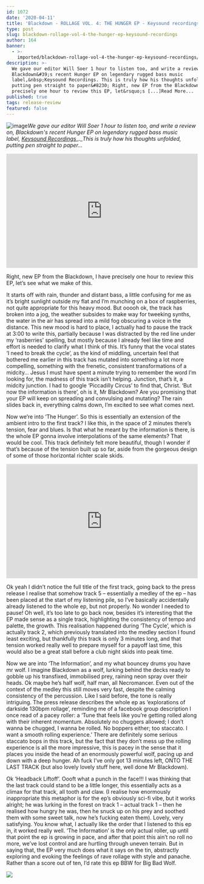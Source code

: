 ```yaml
---
id: 1072
date: '2020-04-11'
title: 'Blackdown - ROLLAGE VOL. 4: THE HUNGER EP - Keysound recordings - Loose Lips'
type: post
slug: blackdown-rollage-vol-4-the-hunger-ep-keysound-recordings
author: 164
banner:
  - >-
    imported/blackdown-rollage-vol-4-the-hunger-ep-keysound-recordings/image1072.jpeg
description: >-
  We gave our editor Will Soer 1 hour to listen too, and write a review on,
  Blackdown&#39;s recent Hunger EP on legendary rugged bass music
  label,&nbsp;Keysound Recordings. This is truly how his thoughts unfolded,
  putting pen straight to paper&#8230; Right, new EP from the Blackdown, I have
  precisely one hour to review this EP, let&rsquo;s [...]Read More...
published: true
tags: release-review
featured: false
---
```

![image](../imported/blackdown-rollage-vol-4-the-hunger-ep-keysound-recordings/image1072.jpeg)_We gave our editor Will Soer 1 hour to listen too, and write a review on, Blackdown's recent Hunger EP on legendary rugged bass music label,_ [_Keysound Recordings_](https://www.residentadvisor.net/record-label.aspx?id=3396)_.__This is truly how his thoughts unfolded, putting pen straight to paper…_

<iframe width='100%' height='300' scrolling='no' frameborder='no' allow='autoplay' src='https://w.soundcloud.com/player/?url=https%3A//api.soundcloud.com/playlists/1010764537&color=%23ff5500&auto_play=false&hide_related=false&show_comments=true&show_user=true&show_reposts=false&show_teaser=true'></iframe>

Right, new EP from the Blackdown, I have precisely one hour to review this EP, let’s see what we make of this. 

It starts off with rain, thunder and distant bass, a little confusing for me as it’s bright sunlight outside my flat and I’m munching on a box of raspberries, not quite appropriate for this heavy mood. But ooooh ok, the track has broken into a jog, the weather subsides to make way for tweeking synths, the water in the air has spread into a mild fog obscuring a voice in the distance. This new mood is hard to place, I actually had to pause the track at 3:00 to write this, partially because I was distracted by the red line under my ‘rasberries’ spelling, but mostly because I already feel like time and effort is needed to clarify what I think of this. It’s funny that the vocal states ‘I need to break the cycle’, as the kind of middling, uncertain feel that bothered me earlier in this track has mutated into something a lot more compelling, something with the frenetic, consistent transformations of a midcity… Jesus I must have spent a minute trying to remember the word I’m looking for, the madness of this track isn’t helping. Junction, that’s it, a midcity junction. I had to google ‘Piccadilly Circus’ to find that, Christ. ‘But now the information is there’, oh is it, Mr Blackdown? Are you promising that your EP will keep on spreading and convulsing and mutating? The rain slides back in, everything calms down, I’m excited to see what comes next.

Now we’re into ‘The Hunger’. So this is essentially an extension of the ambient intro to the first track? I like this, in the space of 2 minutes there’s tension, fear and blues. Is that what he meant by the information is there, is the whole EP gonna involve interpolations of the same elements? That would be cool. This track definitely felt more beautiful, though I wonder if that’s because of the tension built up so far, aside from the gorgeous design of some of those horizontal richter scale skids. 

<iframe width='100%' height='300' scrolling='no' frameborder='no' allow='autoplay' src='https://w.soundcloud.com/player/?url=https%3A//api.soundcloud.com/tracks/775073086&color=%23ff5500&auto_play=false&hide_related=false&show_comments=true&show_user=true&show_reposts=false&show_teaser=true&visual=true'></iframe>

Ok yeah I didn’t notice the full title of the first track, going back to the press release I realise that somehow track 5 – essentially a medley of the ep – has been placed at the start of my listening pile, so I’ve basically accidentally already listened to the whole ep, but not properly. No wonder I needed to pause! Oh well, it’s too late to go back now, besides it’s interesting that the EP made sense as a single track, highlighting the consistency of tempo and palette, the growth. This realisation happened during ‘The Cycle’, which is actually track 2, which previously translated into the medley section I found least exciting, but thankfully this track is only 3 minutes long, and that tension worked really well to prepare myself for a payoff last time, this would also be a great stall before a club night skids into peak time. 

Now we are into ‘The Information’, and my what bouncey drums you have mr wolf. I imagine Blackdown as a wolf, lurking behind the decks ready to gobble up his transfixed, immobilised prey, raining neon spray over their heads. Ok maybe he’s half wolf, half man, all Necromancer. Even out of the context of the medley this still moves very fast, despite the calming consistency of the percussion. Like I said before, the tone is really intriguing. The press release describes the whole ep as ‘explorations of darkside 130bpm rollage’, reminding me of a facebook group description I once read of a pacey roller: a ‘Tune that feels like you’re getting rolled along with their inherent momentum. Absolutely no chuggers allowed; I don’t wanna be chugged, I wanna be rolled. No boppers either; too staccato. I want a smooth rolling experience.’ There are definitely some serious staccato bops in this track, but the fact that they don’t mess up the rolling experience is all the more impressive, this is pacey in the sense that it places you inside the head of an enormously powerful wolf, pacing up and down with a deep hunger. Ah fuck I’ve only got 13 minutes left, ONTO THE LAST TRACK (but also lovely lovely stuff here, well done Mr Blackdown).

Ok ‘Headback Liftoff’. Oooft what a punch in the face!!! I was thinking that the last track could stand to be a little longer, this essentially acts as a climax for that track, all tooth and claw. (I realise how enormously inappropriate this metaphor is for the ep’s obviously sci-fi vibe, but it works alright; he was lurking in the forest on track 1 – actual track 1 – then he realised how hungry he was, then he snuck up on his prey and soothed them with some sweet talk, now he’s fucking eaten them). Lovely, very satisfying. You know what, I actually like the order that I listened to this ep in, it worked really well. ‘The Information’ is the only actual roller, up until that point the ep is growing in pace, and after that point this ain’t no roll no more, we’ve lost control and are hurtling through uneven terrain. But in saying that, the EP very much does what it says on the tin, abstractly exploring and evoking the feelings of rave rollage with style and panache. Rather than a score out of ten, I’d rate this ep BBW for Big Bad Wolf. 

![](/wp-content/uploads/live/img/wysiwyg/5e921841bf13b.jpg)